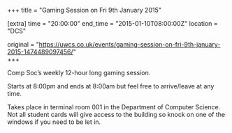 +++
title = "Gaming Session on Fri 9th January 2015"

[extra]
time = "20:00:00"
end_time = "2015-01-10T08:00:00Z"
location = "DCS"

original = "https://uwcs.co.uk/events/gaming-session-on-fri-9th-january-2015-1474489097456/"    
+++

Comp Soc’s weekly 12-hour long gaming session.

Starts at 8:00pm and ends at 8:00am but feel free to arrive/leave at any time.

Takes place in terminal room 001 in the Department of Computer Science. Not all student cards will give access to the building so knock on one of the windows if you need to be let in.


